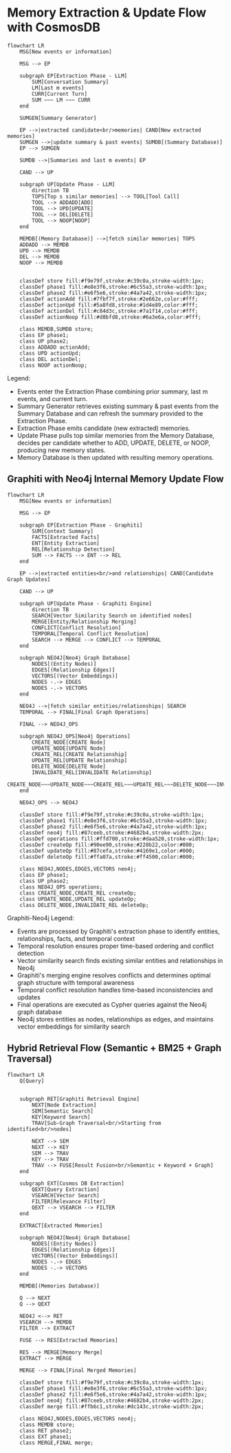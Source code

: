 # Memory Extraction & Update Flow with CosmosDB

```mermaid
flowchart LR
    MSG[New events or information]

    MSG --> EP

    subgraph EP[Extraction Phase - LLM]
        SUM[Conversation Summary]
        LM[Last m events]
        CURR[Current Turn]
        SUM ~~~ LM ~~~ CURR
    end

    SUMGEN[Summary Generator]

    EP -->|extracted candidate<br/>memories| CAND[New extracted memories]
    SUMGEN -->|update summary & past events| SUMDB[(Summary Database)]
    EP --> SUMGEN

    SUMDB -->|Summaries and last m events| EP

    CAND --> UP

    subgraph UP[Update Phase - LLM]
        direction TB
        TOPS[Top s similar memories] --> TOOL[Tool Call]
        TOOL --> ADDADD[ADD]
        TOOL --> UPD[UPDATE]
        TOOL --> DEL[DELETE]
        TOOL --> NOOP[NOOP]
    end

    MEMDB[(Memory Database)] -->|fetch similar memories| TOPS
    ADDADD --> MEMDB
    UPD --> MEMDB
    DEL --> MEMDB
    NOOP --> MEMDB


    classDef store fill:#f9e79f,stroke:#c39c0a,stroke-width:1px;
    classDef phase1 fill:#e8e3f6,stroke:#6c55a3,stroke-width:1px;
    classDef phase2 fill:#e6f5e6,stroke:#4a7a42,stroke-width:1px;
    classDef actionAdd fill:#7fbf7f,stroke:#2e662e,color:#fff;
    classDef actionUpd fill:#5a8fd8,stroke:#1d4e89,color:#fff;
    classDef actionDel fill:#c84d3c,stroke:#7a1f14,color:#fff;
    classDef actionNoop fill:#d8bfd8,stroke:#6a3e6a,color:#fff;

    class MEMDB,SUMDB store;
    class EP phase1;
    class UP phase2;
    class ADDADD actionAdd;
    class UPD actionUpd;
    class DEL actionDel;
    class NOOP actionNoop;
```

Legend:
- Events enter the Extraction Phase combining prior summary, last m events, and current turn.
- Summary Generator retrieves existing summary & past events from the Summary Database and can refresh the summary provided to the Extraction Phase.
- Extraction Phase emits candidate (new extracted) memories.
- Update Phase pulls top similar memories from the Memory Database, decides per candidate whether to ADD, UPDATE, DELETE, or NOOP, producing new memory states.
- Memory Database is then updated with resulting memory operations.

## Graphiti with Neo4j Internal Memory Update Flow

```mermaid
flowchart LR
    MSG[New events or information]

    MSG --> EP

    subgraph EP[Extraction Phase - Graphiti]
        SUM[Context Summary]
        FACTS[Extracted Facts]
        ENT[Entity Extraction]
        REL[Relationship Detection]
        SUM --> FACTS --> ENT --> REL
    end

    EP -->|extracted entities<br/>and relationships| CAND[Candidate Graph Updates]

    CAND --> UP

    subgraph UP[Update Phase - Graphiti Engine]
        direction TB
        SEARCH[Vector Similarity Search on identified nodes]
        MERGE[Entity/Relationship Merging]
        CONFLICT[Conflict Resolution]
        TEMPORAL[Temporal Conflict Resolution]
        SEARCH --> MERGE --> CONFLICT --> TEMPORAL
    end

    subgraph NEO4J[Neo4j Graph Database]
        NODES[(Entity Nodes)]
        EDGES[(Relationship Edges)]
        VECTORS[(Vector Embeddings)]
        NODES -.-> EDGES
        NODES -.-> VECTORS
    end

    NEO4J -->|fetch similar entities/relationships| SEARCH
    TEMPORAL --> FINAL[Final Graph Operations]
    
    FINAL --> NEO4J_OPS

    subgraph NEO4J_OPS[Neo4j Operations]
        CREATE_NODE[CREATE Node]
        UPDATE_NODE[UPDATE Node]
        CREATE_REL[CREATE Relationship]
        UPDATE_REL[UPDATE Relationship]
        DELETE_NODE[DELETE Node]
        INVALIDATE_REL[INVALIDATE Relationship]
        CREATE_NODE~~~UPDATE_NODE~~~CREATE_REL~~~UPDATE_REL~~~DELETE_NODE~~~INVALIDATE_REL
    end

    NEO4J_OPS --> NEO4J

    classDef store fill:#f9e79f,stroke:#c39c0a,stroke-width:1px;
    classDef phase1 fill:#e8e3f6,stroke:#6c55a3,stroke-width:1px;
    classDef phase2 fill:#e6f5e6,stroke:#4a7a42,stroke-width:1px;
    classDef neo4j fill:#87ceeb,stroke:#4682b4,stroke-width:2px;
    classDef operations fill:#ffd700,stroke:#daa520,stroke-width:1px;
    classDef createOp fill:#90ee90,stroke:#228b22,color:#000;
    classDef updateOp fill:#87cefa,stroke:#4169e1,color:#000;
    classDef deleteOp fill:#ffa07a,stroke:#ff4500,color:#000;

    class NEO4J,NODES,EDGES,VECTORS neo4j;
    class EP phase1;
    class UP phase2;
    class NEO4J_OPS operations;
    class CREATE_NODE,CREATE_REL createOp;
    class UPDATE_NODE,UPDATE_REL updateOp;
    class DELETE_NODE,INVALIDATE_REL deleteOp;
```

Graphiti-Neo4j Legend:

- Events are processed by Graphiti's extraction phase to identify entities, relationships, facts, and temporal context
- Temporal resolution ensures proper time-based ordering and conflict detection
- Vector similarity search finds existing similar entities and relationships in Neo4j
- Graphiti's merging engine resolves conflicts and determines optimal graph structure with temporal awareness
- Temporal conflict resolution handles time-based inconsistencies and updates
- Final operations are executed as Cypher queries against the Neo4j graph database
- Neo4j stores entities as nodes, relationships as edges, and maintains vector embeddings for similarity search

## Hybrid Retrieval Flow (Semantic + BM25 + Graph Traversal)

```mermaid
flowchart LR
    Q[Query]


    subgraph RET[Graphiti Retrieval Engine]
        NEXT[Node Extraction]
        SEM[Semantic Search]
        KEY[Keyword Search]
        TRAV[Sub-Graph Traversal<br/>Starting from identified<br/>nodes]
        
        NEXT --> SEM
        NEXT --> KEY
        SEM --> TRAV
        KEY --> TRAV
        TRAV --> FUSE[Result Fusion<br/>Semantic + Keyword + Graph]
    end

    subgraph EXT[Cosmos DB Extraction]
        QEXT[Query Extraction]
        VSEARCH[Vector Search]
        FILTER[Relevance Filter]
        QEXT --> VSEARCH --> FILTER
    end

    EXTRACT[Extracted Memories]

    subgraph NEO4J[Neo4j Graph Database]
        NODES[(Entity Nodes)]
        EDGES[(Relationship Edges)]
        VECTORS[(Vector Embeddings)]
        NODES -.-> EDGES
        NODES -.-> VECTORS
    end

    MEMDB[(Memories Database)]

    Q --> NEXT
    Q --> QEXT

    NEO4J <--> RET
    VSEARCH --> MEMDB
    FILTER --> EXTRACT
    
    FUSE --> RES[Extracted Memories]
    
    RES --> MERGE[Memory Merge]
    EXTRACT --> MERGE
    
    MERGE --> FINAL[Final Merged Memories]

    classDef store fill:#f9e79f,stroke:#c39c0a,stroke-width:1px;
    classDef phase1 fill:#e8e3f6,stroke:#6c55a3,stroke-width:1px;
    classDef phase2 fill:#e6f5e6,stroke:#4a7a42,stroke-width:1px;
    classDef neo4j fill:#87ceeb,stroke:#4682b4,stroke-width:2px;
    classDef merge fill:#ffb6c1,stroke:#dc143c,stroke-width:2px;

    class NEO4J,NODES,EDGES,VECTORS neo4j;
    class MEMDB store;
    class RET phase2;
    class EXT phase1;
    class MERGE,FINAL merge;
```

